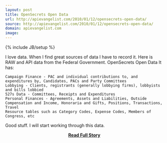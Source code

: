 ```yaml
---
layout: post
title: OpenSecrets Open Data
url: http://apievangelist.com/2010/01/12/opensecrets-open-data/
source: http://apievangelist.com/2010/01/12/opensecrets-open-data/
domain: apievangelist.com
image: 
---
```

{% include JB/setup %}<p>I love data. When I find great sources of data I have to record it.
Here is RAW and API data from the Federal Government.
OpenSecrets Open Data
It has:

	Campaign Finance - PAC and individual contributions to, and expenditures by, Candidates, PACs and Party Committees
	Lobbying - Clients, registrants (generally lobbying firms), lobbyists and bills lobbied
	527s Data - Committees, Receipts and Expenditures
	Personal Finances - Agreements, Assets and Liabilities, Outside Compensation and Income, Honoraria and Gifts, Positions, Transactions, Travel
	Resource tables such as Category Codes, Expense Codes, Members of Congress, etc

Good stuff. I will start working through this data.
</p>
<center><p><a href="http://apievangelist.com/2010/01/12/opensecrets-open-data/" style='padding:25px; font-sze:18px; font-weight: bold;'>Read Full Story</a></p></center>
